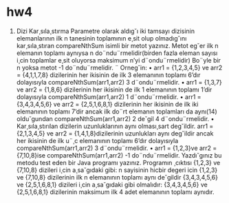 # hw4
1. Dizi Kar¸sıla¸stırma Parametre olarak aldıg˘ı iki tamsayı dizisinin elemanlarının ilk n tanesinin toplamının e¸sit olup olmadıg˘ını kar¸sıla¸stıran compareNthSum isimli bir metot yazınız. Metot eg˘er ilk n elemanın toplamı aynıysa n do¨ndu¨rmelidir(birden fazla eleman sayısı i¸cin toplamlar e¸sit oluyorsa maksimum n’yi d¨ondu¨rmelidir) Bo¨yle bir n yoksa metot -1 do¨ndu¨rmelidir. ¨ Orneg˘in: • arr1 = {1,2,3,4,5} ve arr2 = {4,1,1,7,8} dizilerinin her ikisinin de ilk 3 elemanının toplamı 6’dır dolayısıyla compareNthSum(arr1,arr2) 3 d¨ondu¨rmelidir. • arr1 = {1,3,7} ve arr2 = {1,8,6} dizilerinin her ikisinin de ilk 1 elemanının toplamı 1’dir dolayısıyla compareNthSum(arr1,arr2) 1 d¨ondu¨rmelidir. • arr1 = {3,4,3,4,5,6} ve arr2 = {2,5,1,6,8,1} dizilerinin her ikisinin de ilk iki elemanının toplamı 7’dir ancak ilk do¨rt elemanın toplamları da aynı(14) oldu˘gundan compareNthSum(arr1,arr2) 2 de˘gil 4 d¨ondu¨rmelidir. • Kar¸sıla¸stırılan dizilerin uzunluklarının aynı olması¸sart deg˘ildir. arr1 = {2,1,3,4,5} ve arr2 = {1,4,1,8}dizilerinin uzunlukları aynı deg˘ildir ancak her ikisinin de ilk u¨¸c elemanının toplamı 6’dır dolayısıyla compareNthSum(arr1,arr2) 3 d¨ondu¨rmelidir. • arr1 = {1,2,3}ve arr2 = {7,10,8}ise compareNthSum(arr1,arr2) -1 do¨ndu¨rmelidir. Yazdı˘gınız bu metodu test eden bir Java programı yazınız.
Programın ¸cıktısı {1,2,3} ve {7,10,8} dizileri i¸cin a¸sa˘gıdaki gibi: n sayisinin hicbir degeri icin {1,2,3} ve {7,10,8} dizilerinin ilk n elemanının toplamı aynı de˘gildir {3,4,3,4,5,6} ve {2,5,1,6,8,1} dizileri i¸cin a¸sa˘gıdaki gibi olmalıdır: {3,4,3,4,5,6} ve {2,5,1,6,8,1} dizilerinin maksimum ilk 4 adet elemanının toplamı aynıdır.
